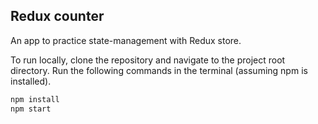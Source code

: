 ## Redux counter

An app to practice state-management with Redux store.

To run locally, clone the repository and navigate to the project root directory. Run the following commands in the terminal (assuming npm is installed).

```bash
npm install
npm start
```
